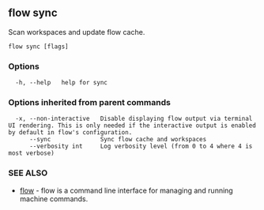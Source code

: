 ## flow sync

Scan workspaces and update flow cache.

```
flow sync [flags]
```

### Options

```
  -h, --help   help for sync
```

### Options inherited from parent commands

```
  -x, --non-interactive   Disable displaying flow output via terminal UI rendering. This is only needed if the interactive output is enabled by default in flow's configuration.
      --sync              Sync flow cache and workspaces
      --verbosity int     Log verbosity level (from 0 to 4 where 4 is most verbose)
```

### SEE ALSO

* [flow](flow.md)	 - flow is a command line interface for managing and running machine commands.


